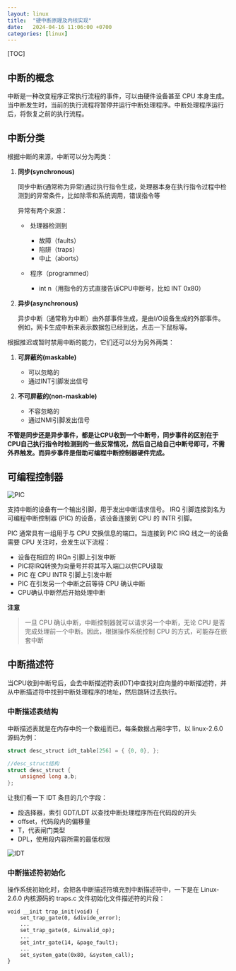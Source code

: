 ```yaml
---
layout: linux
title:  "硬中断原理及内核实现"
date:   2024-04-16 11:06:00 +0700
categories: [linux]
---
```


[TOC]

## 中断的概念

中断是一种改变程序正常执行流程的事件，可以由硬件设备甚至 CPU 本身生成。当中断发生时，当前的执行流程将暂停并运行中断处理程序。中断处理程序运行后，将恢复之前的执行流程。

## 中断分类

根据中断的来源，中断可以分为两类：

1. **同步(synchronous)**

   同步中断(通常称为异常)通过执行指令生成，处理器本身在执行指令过程中检测到的异常条件，比如除零和系统调用，错误指令等

   异常有两个来源：

   - ​	处理器检测到
     - 故障（faults）
     - 陷阱（traps）
     - 中止（aborts）

   - ​	程序（programmed）
     - int n（用指令的方式直接告诉CPU中断号，比如 INT 0x80）

2. **异步(asynchronous)**

   异步中断（通常称为中断）由外部事件生成，是由I/O设备生成的外部事件。例如，网卡生成中断来表示数据包已经到达，点击一下鼠标等。

根据推迟或暂时禁用中断的能力，它们还可以分为另外两类：

1. **可屏蔽的(maskable)**
   - 可以忽略的
   - 通过INT引脚发出信号

2. **不可屏蔽的(non-maskable)**
   - 不容忽略的
   - 通过NMI引脚发出信号

**不管是同步还是异步事件，都是让CPU收到一个中断号，同步事件的区别在于CPU自己执行指令时检测到的一些反常情况，然后自己给自己中断号即可，不需外界触发。而异步事件是借助可编程中断控制器硬件完成。**

## 可编程控制器

![PIC](D:\git资料\lk18347265415.github.io\_posts\pic\PIC.jpg)

支持中断的设备有一个输出引脚，用于发出中断请求信号。 IRQ 引脚连接到名为可编程中断控制器 (PIC) 的设备，该设备连接到 CPU 的 INTR 引脚。

PIC 通常具有一组用于与 CPU 交换信息的端口。当连接到 PIC IRQ 线之一的设备需要 CPU 关注时，会发生以下流程：

- 设备在相应的 IRQn 引脚上引发中断
- PIC将IRQ转换为向量号并将其写入端口以供CPU读取
- PIC 在 CPU INTR 引脚上引发中断
- PIC 在引发另一个中断之前等待 CPU 确认中断
- CPU确认中断然后开始处理中断

**注意**

>一旦 CPU 确认中断，中断控制器就可以请求另一个中断，无论 CPU 是否完成处理前一个中断。因此，根据操作系统控制 CPU 的方式，可能存在嵌套中断



## 中断描述符

当CPU收到中断号后，会去中断描述符表(IDT)中查找对应向量的中断描述符，并从中断描述符中找到中断处理程序的地址，然后跳转过去执行。

### 中断描述表结构

中断描述表就是在内存中的一个数组而已，每条数据占用8字节，以 linux-2.6.0 源码为例：

```c
struct desc_struct idt_table[256] = { {0, 0}, };

//desc_struct结构
struct desc_struct {
    unsigned long a,b;
};
```

让我们看一下 IDT 条目的几个字段：

- 段选择器，索引 GDT/LDT 以查找中断处理程序所在代码段的开头
- offset，代码段内的偏移量
- T，代表闸门类型
- DPL，使用段内容所需的最低权限

![IDT](D:\git资料\lk18347265415.github.io\_posts\pic\IDT.jpg)

### 中断描述符初始化

操作系统初始化时，会把各中断描述符填充到中断描述符中，一下是在 Linux-2.6.0 内核源码的 traps.c 文件初始化文件描述符的片段：

```
void __init trap_init(void) {
    set_trap_gate(0, &divide_error);
    ...
    set_trap_gate(6, &invalid_op);
    ...
    set_intr_gate(14, &page_fault);
    ...
    set_system_gate(0x80, &system_call);
}
```

